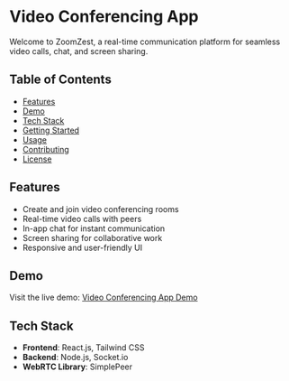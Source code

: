 # Video Conferencing App

Welcome to ZoomZest, a real-time communication platform for seamless video calls, chat, and screen sharing.

## Table of Contents

- [Features](#features)
- [Demo](#demo)
- [Tech Stack](#tech-stack)
- [Getting Started](#getting-started)
- [Usage](#usage)
- [Contributing](#contributing)
- [License](#license)

## Features

- Create and join video conferencing rooms
- Real-time video calls with peers
- In-app chat for instant communication
- Screen sharing for collaborative work
- Responsive and user-friendly UI

## Demo

Visit the live demo: [Video Conferencing App Demo](https://video-conferencing-webapp.vercel.app/)

## Tech Stack

- **Frontend**: React.js, Tailwind CSS
- **Backend**: Node.js, Socket.io
- **WebRTC Library**: SimplePeer
